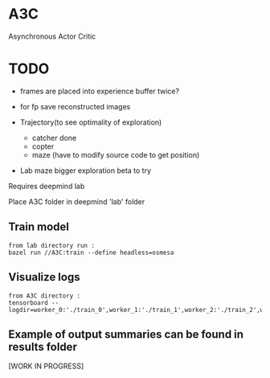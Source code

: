 # A3C
Asynchronous Actor Critic

# TODO
* frames are placed into experience buffer twice?
* for fp save reconstructed images

* Trajectory(to see optimality of exploration)
    * catcher done
    * copter
    * maze (have to modify source code to get position)
* Lab maze bigger exploration beta to try


Requires deepmind lab

Place A3C folder in deepmind 'lab' folder

## Train model
	from lab directory run :
	bazel run //A3C:train --define headless=osmesa
	
## Visualize logs
	from A3C directory :
    tensorboard --logdir=worker_0:'./train_0',worker_1:'./train_1',worker_2:'./train_2',worker_3:'./train_3'


## Example of output summaries can be found in results folder    
    
[WORK IN PROGRESS]
